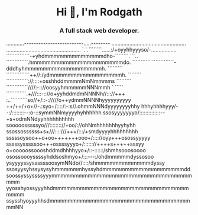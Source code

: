<h1 align="center">Hi 👋, I'm Rodgath</h1>
<h3 align="center">A full stack web developer.</h3>
............-------------------------.....--------
..................................................
..................................................
`.`.````````......:/+oyyhhyyyso/-.................
``````````````-+yhdmmmmmmmmmmmmmdho-````````.```..
`````````````.hmmmmmmmmmmmmmmmmmmmmdo. ```````````
`````````````-dddhyhmmmmmmmmmmmmmmmmmh.  `````````
``````````````++//:/ydmmmmmmmmmmmmmmmmh.  ````````
`````````````://::::+osshhddmmmmNmNmmmms `````````
`````````````////:-:://oosyyhmmmmmNNNmmh  `  `````
````````````.+///:::-:://o+yyhddmdmNNNNh//::://+++
:..``````````so//+/::-://///o++ydmmNNNNhyyyyyyyyyy
++/++/+o+//-.:syo+/::::/:-:s//.ohmmNNNdyyyyyyyyhhy
hhhyhhhhyyy/--:/::::::::--:o-::symmNNmyyyyhyhhhhhh
ssosyyyyyyyo/::::::::::::::--+s+odmNNdyyhhhhhhhhhh
sooooosssssyo///:::::::://+oo/://ohNmhhhhhhhyyhyhh
ssossossssss+s+///::::///+++/:::/+smdyyyyhhhhhhhhh
sssssoysoo++o+oo+++++++ooo+/:::://oyy+++osossyyyyy
sssssysssssoo+++ossssyyyo+/:::::://++++s+++++sssyy
o+ooooossoooshddmdhhhhyyo+/::-::::::/shmhsooosoooo
osossoooyssssyhddsoshmyo+/:::---:/ohdmmmmmdyssosoo
ysyyyyssyssssssoosymNNdo//::::/shmmmmmmmmmmmmdyssy
ssosyysyhssysysyhmmmmmmhyssyhdmmmmmmmmmmmmmmmmmmdd
soossyssyssssyyymmmmmmmmmmmmmmmmmmmmmmmmmmmmmmmmmm
yyosshyossyyyhhdmmmmmmmmmmmmmmmmmmmmmmmmmmmmmmmmmm
ssysshyoyyyhhsdmmmmmmmmmmmmmmmmmmmmmmmmmmmmmmmmmNN

<!--
<p align="left"><img src="https://komarev.com/ghpvc/?username=rodgath&style=flat-square&color=brightgreen&label=PROFILE+VIEWS" alt="rodgath" /></p>

<p><img src="https://github-readme-stats.vercel.app/api?username=rodgath&show_icons=true&include_all_commits=true&count_private=true&hide=contribs,issues" alt="rodgath" />
   <img src="https://github-readme-stats.vercel.app/api/top-langs/?username=rodgath&layout=compact" alt="rodgath" /></p>


### Hi there 👋

**Rodgath/Rodgath** is a ✨ _special_ ✨ repository because its `README.md` (this file) appears on your GitHub profile.

Here are some ideas to get you started:

- 🔭 I’m currently working on ...
- 🌱 I’m currently learning ...
- 👯 I’m looking to collaborate on ...
- 🤔 I’m looking for help with ...
- 💬 Ask me about ...
- 📫 How to reach me: ...
- 😄 Pronouns: ...
- ⚡ Fun fact: ...
-->
